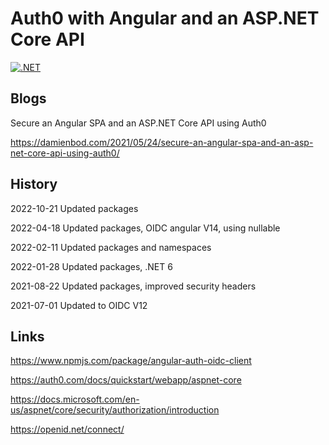 # Auth0 with Angular and an ASP.NET Core API

[![.NET](https://github.com/damienbod/Auth0AngularAspNetCoreApi/workflows/.NET/badge.svg)](https://github.com/damienbod/Auth0AngularAspNetCoreApi/actions?query=workflow%3A.NET) 

## Blogs

Secure an Angular SPA and an ASP.NET Core API using Auth0

https://damienbod.com/2021/05/24/secure-an-angular-spa-and-an-asp-net-core-api-using-auth0/

## History

2022-10-21 Updated packages

2022-04-18 Updated packages, OIDC angular V14, using nullable

2022-02-11 Updated packages and namespaces

2022-01-28 Updated packages, .NET 6

2021-08-22 Updated packages, improved security headers

2021-07-01 Updated to OIDC V12

## Links

https://www.npmjs.com/package/angular-auth-oidc-client

https://auth0.com/docs/quickstart/webapp/aspnet-core

https://docs.microsoft.com/en-us/aspnet/core/security/authorization/introduction

https://openid.net/connect/

